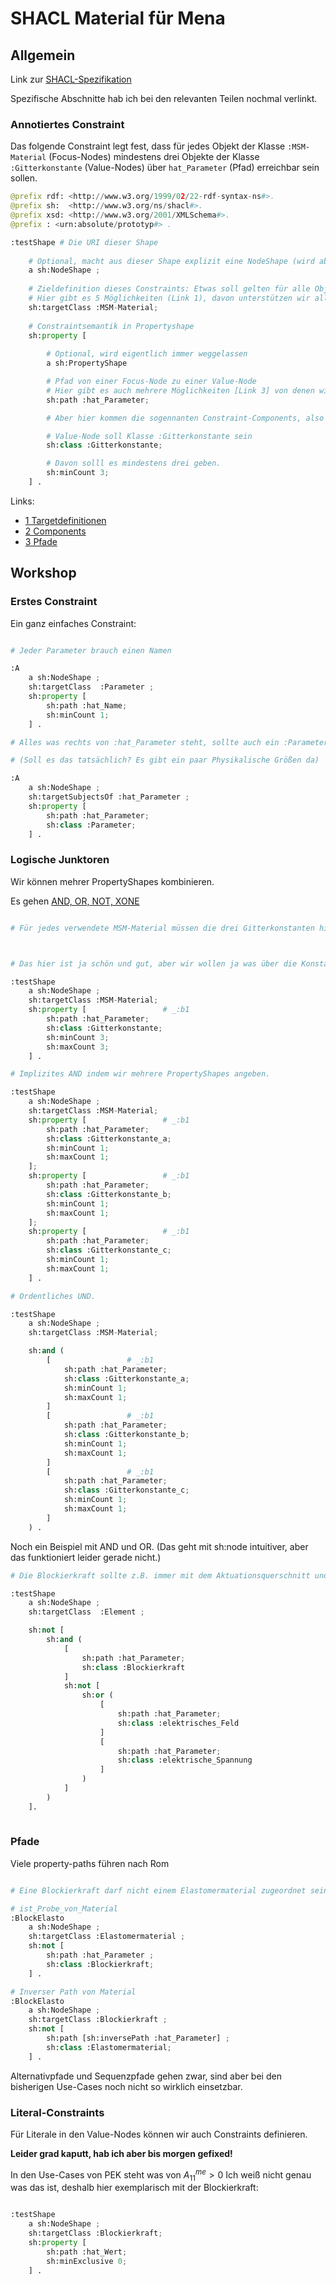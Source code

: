# SHACL Material für Mena

## Allgemein

Link zur [SHACL-Spezifikation](https://www.w3.org/TR/shacl/)

Spezifische Abschnitte hab ich bei den relevanten Teilen nochmal verlinkt.

### Annotiertes Constraint

Das folgende Constraint legt fest, dass für jedes Objekt der Klasse `:MSM-Material` (Focus-Nodes) mindestens drei Objekte der Klasse `:Gitterkonstante` (Value-Nodes) über `hat_Parameter` (Pfad) erreichbar sein sollen.

```python
@prefix rdf: <http://www.w3.org/1999/02/22-rdf-syntax-ns#>.
@prefix sh:  <http://www.w3.org/ns/shacl#>.
@prefix xsd: <http://www.w3.org/2001/XMLSchema#>. 
@prefix : <urn:absolute/prototyp#> . 

:testShape # Die URI dieser Shape
    
    # Optional, macht aus dieser Shape explizit eine NodeShape (wird aber meistens angegeben überall)
	a sh:NodeShape ;
	
    # Zieldefinition dieses Constraints: Etwas soll gelten für alle Objekte der Klasse :MSM-Material
    # Hier gibt es 5 Möglichkeiten (Link 1), davon unterstützen wir alle außer ImplicitClassTarget (Ist nur Syntax-Sugar) 
    sh:targetClass :MSM-Material;
    
    # Constraintsemantik in Propertyshape
	sh:property [            
        
        # Optional, wird eigentlich immer weggelassen
        a sh:PropertyShape

        # Pfad von einer Focus-Node zu einer Value-Node
        # Hier gibt es auch mehrere Möglichkeiten [Link 3] von denen wir alle außer den SPARQL1.1-Pfaden unterstützen.
		sh:path :hat_Parameter;

        # Aber hier kommen die sogennanten Constraint-Components, also die Semantik über den Value-Nodes [link 2]

        # Value-Node soll Klasse :Gitterkonstante sein
		sh:class :Gitterkonstante;

        # Davon solll es mindestens drei geben.
		sh:minCount 3;
	] .

```

Links:
- [1 Targetdefinitionen](https://www.w3.org/TR/shacl/#targets)
- [2 Components ](https://www.w3.org/TR/shacl/#core-components)
- [3 Pfade](https://www.w3.org/TR/shacl/#property-paths)

## Workshop

### Erstes Constraint

Ein ganz einfaches Constraint:

```py

# Jeder Parameter brauch einen Namen

:A
	a sh:NodeShape ;
	sh:targetClass 	:Parameter ;
	sh:property [                 
		sh:path :hat_Name;           
		sh:minCount 1;
	] .

# Alles was rechts von :hat_Parameter steht, sollte auch ein :Parameter sein

# (Soll es das tatsächlich? Es gibt ein paar Physikalische Größen da)

:A
	a sh:NodeShape ;
	sh:targetSubjectsOf	:hat_Parameter ;
	sh:property [                 
		sh:path :hat_Parameter;           
		sh:class :Parameter;
	] .


```



### Logische Junktoren

Wir können mehrer PropertyShapes kombinieren.

Es gehen [AND, OR, NOT, XONE](https://www.w3.org/TR/shacl/#core-components-logical)

```py

# Für jedes verwendete MSM-Material müssen die drei Gitterkonstanten hinterlegt sein.



# Das hier ist ja schön und gut, aber wir wollen ja was über die Konstanen a,b und c aussagen.

:testShape
	a sh:NodeShape ;
	sh:targetClass :MSM-Material;
	sh:property [                 # _:b1
		sh:path :hat_Parameter;
		sh:class :Gitterkonstante;
		sh:minCount 3;
		sh:maxCount 3;
	] .

# Implizites AND indem wir mehrere PropertyShapes angeben.

:testShape
	a sh:NodeShape ;
	sh:targetClass :MSM-Material;
	sh:property [                 # _:b1
		sh:path :hat_Parameter;
		sh:class :Gitterkonstante_a;
		sh:minCount 1;
		sh:maxCount 1;
	];
	sh:property [                 # _:b1
		sh:path :hat_Parameter;
		sh:class :Gitterkonstante_b;
		sh:minCount 1;
		sh:maxCount 1;
	];
	sh:property [                 # _:b1
		sh:path :hat_Parameter;
		sh:class :Gitterkonstante_c;
		sh:minCount 1;
		sh:maxCount 1;
	] .

# Ordentliches UND.

:testShape
	a sh:NodeShape ;
	sh:targetClass :MSM-Material;

	sh:and (
		[                 # _:b1
			sh:path :hat_Parameter;
			sh:class :Gitterkonstante_a;
			sh:minCount 1;
			sh:maxCount 1;
		]
		[                 # _:b1
			sh:path :hat_Parameter;
			sh:class :Gitterkonstante_b;
			sh:minCount 1;
			sh:maxCount 1;
		]
		[                 # _:b1
			sh:path :hat_Parameter;
			sh:class :Gitterkonstante_c;
			sh:minCount 1;
			sh:maxCount 1;
		]
	) .

```

Noch ein Beispiel mit AND und OR.
(Das geht mit sh:node intuitiver, aber das funktioniert leider gerade nicht.)

```py
# Die Blockierkraft sollte z.B. immer mit dem Aktuationsquerschnitt und entweder mit der anliegenden elektrischen Spannung oder dem elektrischen Feld hinterlegt sein, ansonsten ist der Wert nicht aussagekräftig.

:testShape
	a sh:NodeShape ;
	sh:targetClass 	:Element ;

	sh:not [
		sh:and (
			[
				sh:path :hat_Parameter;
				sh:class :Blockierkraft
			]
			sh:not [
				sh:or (
					[
						sh:path	:hat_Parameter;
						sh:class :elektrisches_Feld
					]
					[
						sh:path :hat_Parameter;
						sh:class :elektrische_Spannung
					]
				)
			]
		)
	].
	
```


### Pfade
Viele property-paths führen nach Rom

```python

# Eine Blockierkraft darf nicht einem Elastomermaterial zugeordnet sein.

# ist_Probe_von_Material
:BlockElasto
    a sh:NodeShape ;
    sh:targetClass :Elastomermaterial ;
    sh:not [
        sh:path :hat_Parameter ;
        sh:class :Blockierkraft;
    ] .

# Inverser Path von Material
:BlockElasto
    a sh:NodeShape ;
    sh:targetClass :Blockierkraft ;
    sh:not [
        sh:path [sh:inversePath :hat_Parameter] ;
        sh:class :Elastomermaterial;
    ] .

```
Alternativpfade und Sequenzpfade gehen zwar, sind aber bei den bisherigen Use-Cases noch nicht so wirklich einsetzbar.

### Literal-Constraints

Für Literale in den Value-Nodes können wir auch Constraints definieren.

**Leider grad kaputt, hab ich aber bis morgen gefixed!**

In den Use-Cases von PEK steht was von  $A^{me}_{11}>0$
Ich weiß nicht genau was das ist, deshalb hier exemplarisch mit der Blockierkraft:

```python

:testShape
	a sh:NodeShape ;
	sh:targetClass :Blockierkraft;
	sh:property [               
		sh:path :hat_Wert;
        sh:minExclusive 0;
	] .

```